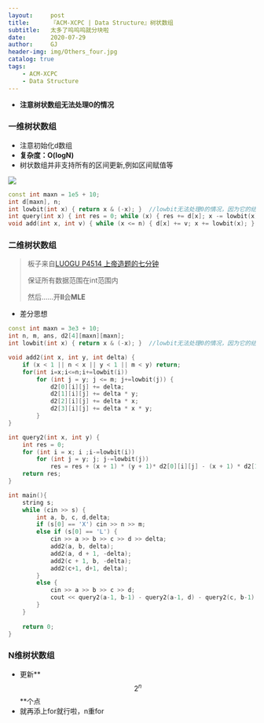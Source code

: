 ```yaml
---
layout:     post
title:      『ACM-XCPC | Data Structure』树状数组
subtitle:   太多了呜呜呜就分块啦
date:       2020-07-29
author:     GJ
header-img: img/Others_four.jpg
catalog: true
tags:
    - ACM-XCPC
    - Data Structure
---
```



- **注意树状数组无法处理0的情况**

### 一维树状数组

- 注意初始化d数组
- **复杂度：O(logN)**
- 树状数组并非支持所有的区间更新,例如区间赋值等

![](https://GJnghost.github.io/img/20200729_1.png)

```c++
const int maxn = 1e5 + 10;
int d[maxn], n;
int lowbit(int x) { return x & (-x); }  //lowbit无法处理0的情况，因为它的结果也是0，最终为一个死循环
int query(int x) { int res = 0; while (x) { res += d[x]; x -= lowbit(x); }return res; } //区间查询 O(logN)
void add(int x, int v) { while (x <= n) { d[x] += v; x += lowbit(x); } }//单点更新 O(logN)对a[x]加上v 
```

### 二维树状数组

> 板子来自[LUOGU P4514 上帝造题的七分钟](https://www.luogu.com.cn/problem/P4514)
>
> 保证所有数据范围在int范围内
>
> 然后……开**ll**会**MLE**

- 差分思想

```c++
const int maxn = 3e3 + 10;
int n, m, ans, d2[4][maxn][maxn];
int lowbit(int x) { return x & (-x); }  //lowbit无法处理0的情况，因为它的结果也是0，最终为一个死循环

void add2(int x, int y, int delta) {
	if (x < 1 || n < x || y < 1 || m < y) return;
	for(int i=x;i<=n;i+=lowbit(i))
		for (int j = y; j <= m; j+=lowbit(j)) {
			d2[0][i][j] += delta;
			d2[1][i][j] += delta * y;
			d2[2][i][j] += delta * x;
			d2[3][i][j] += delta * x * y;
		}
}

int query2(int x, int y) {
	int res = 0;
	for (int i = x; i ;i-=lowbit(i))
		for (int j = y; j; j-=lowbit(j))
			res = res + (x + 1) * (y + 1)* d2[0][i][j] - (x + 1) * d2[1][i][j] - (y + 1) * d2[2][i][j] + d2[3][i][j];
	return res;
}

int main(){
	string s;
	while (cin >> s) {
		int a, b, c, d,delta;
		if (s[0] == 'X') cin >> n >> m;
		else if (s[0] == 'L') {
			cin >> a >> b >> c >> d >> delta;
			add2(a, b, delta);
			add2(a, d + 1, -delta);
			add2(c + 1, b, -delta);
			add2(c+1, d+1, delta);
		}
		else {
			cin >> a >> b >> c >> d;
			cout << query2(a-1, b-1) - query2(a-1, d) - query2(c, b-1) + query2(c, d) << "\n";
		}
	}
	
	return 0;
}
```

### N维树状数组

- 更新**$$2^n$$**个点
- 就再添上for就行啦，n重for